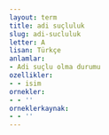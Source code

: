 ```yaml
---
layout: term
title: adi suçluluk
slug: adi-sucluluk
letter: A
lisan: Türkçe
anlamlar:
- Adi suçlu olma durumu
ozellikler:
- - isim
ornekler:
- - ''
orneklerkaynak:
- - ''
---
```

